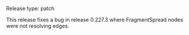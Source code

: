 Release type: patch

This release fixes a bug in release 0.227.3 where FragmentSpread nodes
were not resolving edges.
